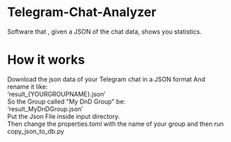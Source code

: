# Telegram-Chat-Analyzer
Software that , given a JSON of the chat data, shows you statistics.

# How it works<br />
Download the json data of your Telegram chat in a JSON format And rename it like:<br />
‘result_{YOURGROUPNAME}.json’<br />
So the Group called "My DnD Group" be:<br />
‘result_MyDnDGroup.json’<br />
Put the Json File inside input directory.  <br />
Then change the properties.toml with the name of your group and then run copy_json_to_db.py<br />
